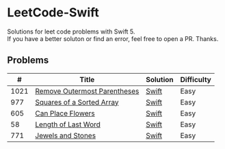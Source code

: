 # LeetCode-Swift
Solutions for leet code problems with Swift 5.  
If you have a better soluton or find an error, feel free to open a PR. Thanks.  

## Problems

| # | Title | Solution | Difficulty |
|---| ----- | -------- | ---------- |
|1021|[Remove Outermost Parentheses](https://leetcode.com/problems/remove-outermost-parentheses/) | [Swift](https://github.com/Sajjad-Zafar/LeetCode-Swift/blob/main/1021.%20Remove%20Outermost%20Parentheses.playground/Contents.swift)|Easy|
|977|[Squares of a Sorted Array](https://leetcode.com/problems/squares-of-a-sorted-array/) | [Swift](https://github.com/Sajjad-Zafar/LeetCode-Swift/blob/main/977.%20Squares%20of%20a%20Sorted%20Array.playground/Contents.swift)|Easy|
|605|[Can Place Flowers](https://leetcode.com/problems/can-place-flowers/) | [Swift](https://github.com/Sajjad-Zafar/LeetCode-Swift/blob/main/605.%20Can%20Place%20Flowers.playground/Contents.swift)|Easy|
|58|[Length of Last Word](https://leetcode.com/problems/length-of-last-word/) | [Swift](https://github.com/Sajjad-Zafar/LeetCode-Swift/blob/main/58.%20Length%20of%20Last%20Word.playground/Contents.swift)|Easy|
|771|[Jewels and Stones](https://leetcode.com/problems/jewels-and-stones/) | [Swift](https://github.com/Sajjad-Zafar/LeetCode-Swift/blob/main/771.%20Jewels%20and%20Stones.playground/Contents.swift)|Easy|